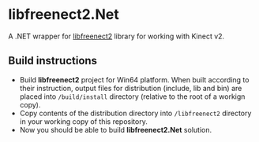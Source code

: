# libfreenect2.Net
A .NET wrapper for [libfreenect2](https://github.com/OpenKinect/libfreenect2) library for working with Kinect v2.

## Build instructions

* Build **libfreenect2** project for Win64 platform. When built according to their instruction, output files for distribution (include, lib and bin) are placed into `/build/install` directory (relative to the root of a workign copy).
* Copy contents of the distribution directory into `/libfreenect2` directory in your working copy of this repository.
* Now you should be able to build **libfreenect2.Net** solution.
